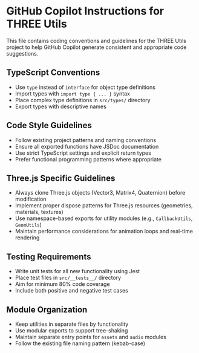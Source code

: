 # GitHub Copilot Instructions for THREE Utils

This file contains coding conventions and guidelines for the THREE Utils project to help GitHub Copilot generate consistent and appropriate code suggestions.

## TypeScript Conventions

- Use `type` instead of `interface` for object type definitions
- Import types with `import type { ... }` syntax
- Place complex type definitions in `src/types/` directory
- Export types with descriptive names

## Code Style Guidelines

- Follow existing project patterns and naming conventions
- Ensure all exported functions have JSDoc documentation
- Use strict TypeScript settings and explicit return types
- Prefer functional programming patterns where appropriate

## Three.js Specific Guidelines

- Always clone Three.js objects (Vector3, Matrix4, Quaternion) before modification
- Implement proper dispose patterns for Three.js resources (geometries, materials, textures)
- Use namespace-based exports for utility modules (e.g., `CallbackUtils`, `GeomUtils`)
- Maintain performance considerations for animation loops and real-time rendering

## Testing Requirements

- Write unit tests for all new functionality using Jest
- Place test files in `src/__tests__/` directory
- Aim for minimum 80% code coverage
- Include both positive and negative test cases

## Module Organization

- Keep utilities in separate files by functionality
- Use modular exports to support tree-shaking
- Maintain separate entry points for `assets` and `audio` modules
- Follow the existing file naming pattern (kebab-case)